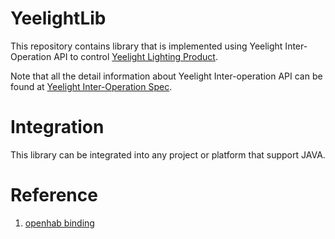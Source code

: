 # YeelightLib

This repository contains library that is implemented using Yeelight Inter-Operation API to control [Yeelight Lighting Product](https://www.yeelight.com/).

Note that all the detail information about Yeelight Inter-operation API can be found at [Yeelight Inter-Operation Spec](https://www.yeelight.com/download/Yeelight_Inter-Operation_Spec.pdf).

# Integration

This library can be integrated into any project or platform that support JAVA. 


# Reference

1. [openhab binding](http://www.openhab.org/)
